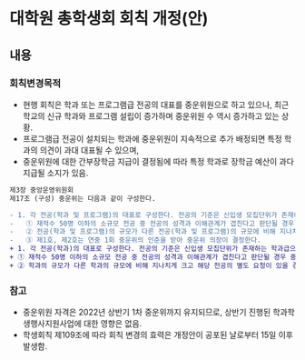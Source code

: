 대학원 총학생회 회칙 개정(안)
===

## 내용
### 회칙변경목적

- 현행 회칙은 학과 또는 프로그램급 전공의 대표를 중운위원으로 하고 있으나, 최근 학교의 신규 학과와 프로그램 설립이 증가하며 중운위원 수 역시 증가하고 있는 상황.
- 프로그램급 전공이 설치되는 학과에 중운위원이 지속적으로 추가 배정되면 특정 학과의 의견이 과대 대표될 수 있으며,
- 중운위원에 대한 간부장학금 지급이 결정됨에 따라 특정 학과로 장학금 예산이 과다 지급될 소지가 있음.

```diff
제3장 중앙운영위원회
제17조 (구성) 중운위는 다음과 같이 구성한다.

- 1. 각 전공(학과 및 프로그램)의 대표로 구성한다. 전공의 기준은 신입생 모집단위가 존재하는 학과급과 프로그램급 전공을 포함하되, 지난 2년 중 한 번이라도 주전공을 가진 신입생을 모집했던 학과 및 프로그램으로 제한한다.  
-	① 재적수 50명 이하의 소규모 전공 중 전공의 성격과 이해관계가 겹친다고 판단될 경우 중운위에서 의결하여 다른 전공(학과 및 프로그램)과 통합하여 1명의 중운위원을 세울 수 있도록 한다.  
-	② 전공(학과 및 프로그램)의 규모가 다른 전공(학과 및 프로그램)의 규모에 비해 지나치게 크고 해당 전공의 별도 요청이 있을 경우에는 적절한 규모로 전공(학과)를 분할하고 분할된 전공(학과) 대표들에게 똑같은 권리와 의무를 부여할 수 있다. 이 전공(학과 및 프로그램)의 기준은 1학기의 유예를 두고 시행한다.  
-	③ 제1호, 제2호는 연중 1회 중운위의 인준을 받아 중운위 의장이 결정한다. 
+ 1. 각 전공(학과)의 대표로 구성한다. 전공의 기준은 신입생 모집단위가 존재하는 학과급으로 하되, 지난 2년 중 한 번이라도 주전공을 가진 신입생을 모집했던 학과 및 프로그램으로 제한한다. 
+ ① 재적수 50명 이하의 소규모 전공 중 전공의 성격과 이해관계가 겹친다고 판단될 경우 중운위에서 의결하여 다른 전공(학과)과 통합하여 1명의 중운위원을 세울 수 있도록 한다. 
+ ② 학과의 규모가 다른 학과의 규모에 비해 지나치게 크고 해당 전공의 별도 요청이 있을 경우에는 적절한 규모로 학과를 분할하고 분할된 학과 대표들에게 똑같은 권리와 의무를 부여할 수 있다. 이 학과의 기준은 1학기의 유예를 두고 시행한다.  

```
### 참고
 - 중운위원 자격은 2022년 상반기 1차 중운위까지 유지되므로, 상반기 진행된 학과학생행사지원사업에 대한 영향은 없음.
 - 학생회칙 제109조에 따라 회칙 변경의 효력은 개정안이 공포된 날로부터 15일 이후 발생함.
